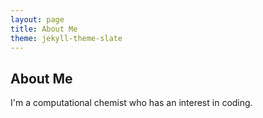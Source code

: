 ```yaml
---
layout: page
title: About Me
theme: jekyll-theme-slate
---
```


## About Me

I'm a computational chemist who has an interest in coding.
